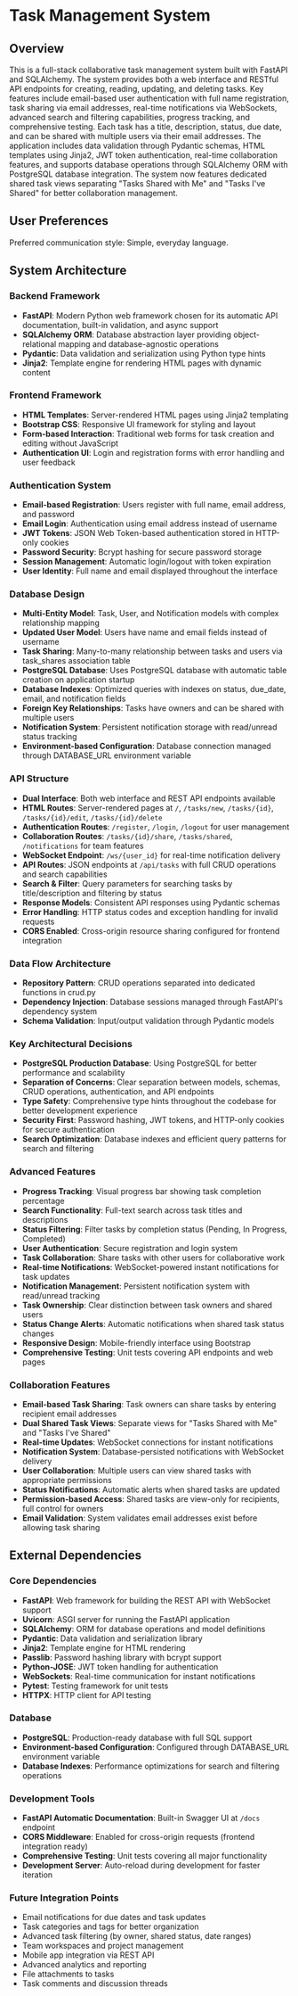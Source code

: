 # Task Management System

## Overview

This is a full-stack collaborative task management system built with FastAPI and SQLAlchemy. The system provides both a web interface and RESTful API endpoints for creating, reading, updating, and deleting tasks. Key features include email-based user authentication with full name registration, task sharing via email addresses, real-time notifications via WebSockets, advanced search and filtering capabilities, progress tracking, and comprehensive testing. Each task has a title, description, status, due date, and can be shared with multiple users via their email addresses. The application includes data validation through Pydantic schemas, HTML templates using Jinja2, JWT token authentication, real-time collaboration features, and supports database operations through SQLAlchemy ORM with PostgreSQL database integration. The system now features dedicated shared task views separating "Tasks Shared with Me" and "Tasks I've Shared" for better collaboration management.

## User Preferences

Preferred communication style: Simple, everyday language.

## System Architecture

### Backend Framework
- **FastAPI**: Modern Python web framework chosen for its automatic API documentation, built-in validation, and async support
- **SQLAlchemy ORM**: Database abstraction layer providing object-relational mapping and database-agnostic operations
- **Pydantic**: Data validation and serialization using Python type hints
- **Jinja2**: Template engine for rendering HTML pages with dynamic content

### Frontend Framework
- **HTML Templates**: Server-rendered HTML pages using Jinja2 templating
- **Bootstrap CSS**: Responsive UI framework for styling and layout
- **Form-based Interaction**: Traditional web forms for task creation and editing without JavaScript
- **Authentication UI**: Login and registration forms with error handling and user feedback

### Authentication System
- **Email-based Registration**: Users register with full name, email address, and password
- **Email Login**: Authentication using email address instead of username
- **JWT Tokens**: JSON Web Token-based authentication stored in HTTP-only cookies
- **Password Security**: Bcrypt hashing for secure password storage
- **Session Management**: Automatic login/logout with token expiration
- **User Identity**: Full name and email displayed throughout the interface

### Database Design
- **Multi-Entity Model**: Task, User, and Notification models with complex relationship mapping
- **Updated User Model**: Users have name and email fields instead of username
- **Task Sharing**: Many-to-many relationship between tasks and users via task_shares association table
- **PostgreSQL Database**: Uses PostgreSQL database with automatic table creation on application startup
- **Database Indexes**: Optimized queries with indexes on status, due_date, email, and notification fields
- **Foreign Key Relationships**: Tasks have owners and can be shared with multiple users
- **Notification System**: Persistent notification storage with read/unread status tracking
- **Environment-based Configuration**: Database connection managed through DATABASE_URL environment variable

### API Structure
- **Dual Interface**: Both web interface and REST API endpoints available
- **HTML Routes**: Server-rendered pages at `/`, `/tasks/new`, `/tasks/{id}`, `/tasks/{id}/edit`, `/tasks/{id}/delete`
- **Authentication Routes**: `/register`, `/login`, `/logout` for user management
- **Collaboration Routes**: `/tasks/{id}/share`, `/tasks/shared`, `/notifications` for team features
- **WebSocket Endpoint**: `/ws/{user_id}` for real-time notification delivery
- **API Routes**: JSON endpoints at `/api/tasks` with full CRUD operations and search capabilities
- **Search & Filter**: Query parameters for searching tasks by title/description and filtering by status
- **Response Models**: Consistent API responses using Pydantic schemas
- **Error Handling**: HTTP status codes and exception handling for invalid requests
- **CORS Enabled**: Cross-origin resource sharing configured for frontend integration

### Data Flow Architecture
- **Repository Pattern**: CRUD operations separated into dedicated functions in crud.py
- **Dependency Injection**: Database sessions managed through FastAPI's dependency system
- **Schema Validation**: Input/output validation through Pydantic models

### Key Architectural Decisions
- **PostgreSQL Production Database**: Using PostgreSQL for better performance and scalability
- **Separation of Concerns**: Clear separation between models, schemas, CRUD operations, authentication, and API endpoints
- **Type Safety**: Comprehensive type hints throughout the codebase for better development experience
- **Security First**: Password hashing, JWT tokens, and HTTP-only cookies for secure authentication
- **Search Optimization**: Database indexes and efficient query patterns for search and filtering

### Advanced Features
- **Progress Tracking**: Visual progress bar showing task completion percentage
- **Search Functionality**: Full-text search across task titles and descriptions
- **Status Filtering**: Filter tasks by completion status (Pending, In Progress, Completed)
- **User Authentication**: Secure registration and login system
- **Task Collaboration**: Share tasks with other users for collaborative work
- **Real-time Notifications**: WebSocket-powered instant notifications for task updates
- **Notification Management**: Persistent notification system with read/unread tracking
- **Task Ownership**: Clear distinction between task owners and shared users
- **Status Change Alerts**: Automatic notifications when shared task status changes
- **Responsive Design**: Mobile-friendly interface using Bootstrap
- **Comprehensive Testing**: Unit tests covering API endpoints and web pages

### Collaboration Features
- **Email-based Task Sharing**: Task owners can share tasks by entering recipient email addresses
- **Dual Shared Task Views**: Separate views for "Tasks Shared with Me" and "Tasks I've Shared"
- **Real-time Updates**: WebSocket connections for instant notifications
- **Notification System**: Database-persisted notifications with WebSocket delivery
- **User Collaboration**: Multiple users can view shared tasks with appropriate permissions
- **Status Notifications**: Automatic alerts when shared tasks are updated
- **Permission-based Access**: Shared tasks are view-only for recipients, full control for owners
- **Email Validation**: System validates email addresses exist before allowing task sharing

## External Dependencies

### Core Dependencies
- **FastAPI**: Web framework for building the REST API with WebSocket support
- **Uvicorn**: ASGI server for running the FastAPI application
- **SQLAlchemy**: ORM for database operations and model definitions
- **Pydantic**: Data validation and serialization library
- **Jinja2**: Template engine for HTML rendering
- **Passlib**: Password hashing library with bcrypt support
- **Python-JOSE**: JWT token handling for authentication
- **WebSockets**: Real-time communication for instant notifications
- **Pytest**: Testing framework for unit tests
- **HTTPX**: HTTP client for API testing

### Database
- **PostgreSQL**: Production-ready database with full SQL support
- **Environment-based Configuration**: Configured through DATABASE_URL environment variable
- **Database Indexes**: Performance optimizations for search and filtering operations

### Development Tools
- **FastAPI Automatic Documentation**: Built-in Swagger UI at `/docs` endpoint
- **CORS Middleware**: Enabled for cross-origin requests (frontend integration ready)
- **Comprehensive Testing**: Unit tests covering all major functionality
- **Development Server**: Auto-reload during development for faster iteration

### Future Integration Points
- Email notifications for due dates and task updates
- Task categories and tags for better organization
- Advanced task filtering (by owner, shared status, date ranges)
- Team workspaces and project management
- Mobile app integration via REST API
- Advanced analytics and reporting
- File attachments to tasks
- Task comments and discussion threads